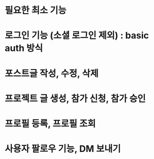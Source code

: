 # 필요한 최소 기능

# 로그인 기능 (소셜 로그인 제외) : basic auth 방식

# 포스트글 작성, 수정, 삭제

# 프로젝트 글 생성, 참가 신청, 참가 승인

# 프로필 등록, 프로필 조회

# 사용자 팔로우 기능, DM 보내기



